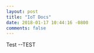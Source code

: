 ```yaml
---
layout: post
title: "IoT Docs"
date: 2018-01-17 10:44:16 -0800
comments: false
---
```


Test
--TEST
